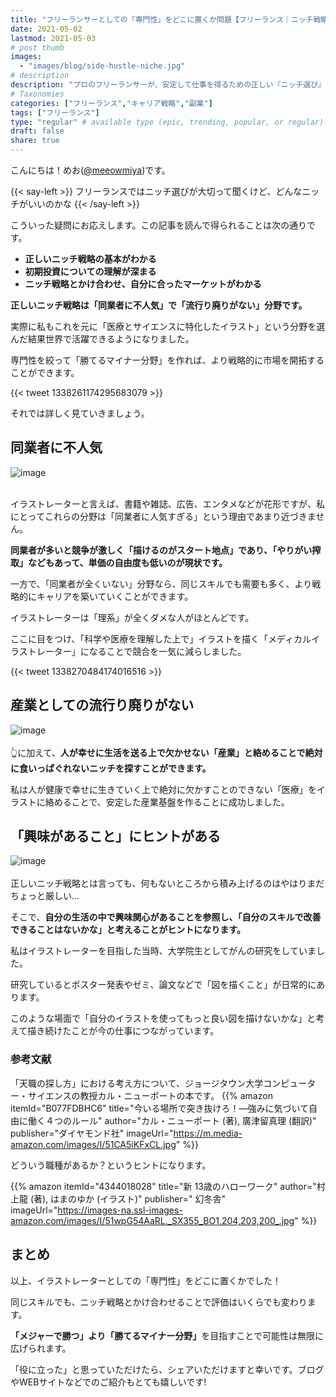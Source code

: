 ```yaml
---
title: "フリーランサーとしての「専門性」をどこに置くか問題【フリーランス｜ニッチ戦略】"
date: 2021-05-02
lastmod: 2021-05-03
# post thumb
images:
  - "images/blog/side-hustle-niche.jpg"
# description
description: "プロのフリーランサーが、安定して仕事を得るための正しい『ニッチ選び』について解説します。"
# Taxonomies
categories: ["フリーランス","キャリア戦略","副業"]
tags: ["フリーランス"]
type: "regular" # available type (epic, trending, popular, or regular)
draft: false
share: true
---
```


こんにちは！めお(<u><a href="https://twitter.com/meeowmiya" target="_blank">@meeowmiya</a></u>)です。

{{< say-left >}}
フリーランスではニッチ選びが大切って聞くけど、どんなニッチがいいのかな
{{< /say-left >}}

こういった疑問にお応えします。この記事を読んで得られることは次の通りです。
* **正しいニッチ戦略の基本がわかる**
* **初期投資についての理解が深まる**
* **ニッチ戦略とかけ合わせ、自分に合ったマーケットがわかる**


<span class="keiko-red">**正しいニッチ戦略は「同業者に不人気」で「流行り廃りがない」分野です。**</span>

実際に私もこれを元に「医療とサイエンスに特化したイラスト」という分野を選んだ結果世界で活躍できるようになりました。

専門性を絞って「勝てるマイナー分野」を作れば、より戦略的に市場を開拓することができます。

{{< tweet 1338261174295683079 >}}


それでは詳しく見ていきましょう。

## 同業者に不人気
![image](../../images/undraw/undraw_adventure_map.svg)<br><br>

イラストレーターと言えば、書籍や雑誌、広告、エンタメなどが花形ですが、私にとってこれらの分野は「同業者に人気すぎる」という理由であまり近づきません。

<span class="keiko-red">**同業者が多いと競争が激しく「描けるのがスタート地点」であり、「やりがい搾取」などもあって、単価の自由度も低いのが現状です。**</span>

一方で、「同業者が全くいない」分野なら、同じスキルでも需要も多く、より戦略的にキャリアを築いていくことができます。

イラストレーターは「理系」が全くダメな人がほとんどです。

ここに目をつけ、「科学や医療を理解した上で」イラストを描く「メディカルイラストレーター」になることで競合を一気に減らしました。

{{< tweet 1338270484174016516 >}}


## 産業としての流行り廃りがない
![image](../../images/undraw/undraw_medicine.svg)<br><br>
👆に加えて、<span class="keiko-red">**人が幸せに生活を送る上で欠かせない「産業」と絡めることで絶対に食いっぱぐれないニッチを探すことができます。**</span>


私は人が健康で幸せに生きていく上で絶対に欠かすことのできない「医療」をイラストに絡めることで、安定した産業基盤を作ることに成功しました。


## 「興味があること」にヒントがある
![image](../../images/undraw/undraw_social_life.svg)<br><br>
正しいニッチ戦略とは言っても、何もないところから積み上げるのはやはりまだちょっと厳しい...

そこで、<span class="keiko-red">**自分の生活の中で興味関心があることを参照し、「自分のスキルで改善できることはないかな」と考えることがヒントになります。**</span>

私はイラストレーターを目指した当時、大学院生としてがんの研究をしていました。

研究しているとポスター発表やゼミ、論文などで「図を描くこと」が日常的にあります。

このような場面で「自分のイラストを使ってもっと良い図を描けないかな」と考えて描き続けたことが今の仕事につながっています。

### 参考文献
「天職の探し方」における考え方について、ジョージタウン大学コンピューター・サイエンスの教授カル・ニューポートの本です。
{{% amazon 
  itemId="B077FDBHC6"
  title="今いる場所で突き抜けろ！―強みに気づいて自由に働く４つのルール"
  author="カル・ニューポート (著), 廣津留真理  (翻訳)"
  publisher="ダイヤモンド社"
  imageUrl="https://m.media-amazon.com/images/I/51CA5iKFxCL.jpg"
%}}

どういう職種があるか？というヒントになります。

{{% amazon 
  itemId="4344018028"
  title="新 13歳のハローワーク"
  author="村上龍  (著), はまのゆか (イラスト)"
  publisher=" 幻冬舎"
  imageUrl="https://images-na.ssl-images-amazon.com/images/I/51wpG54AaRL._SX355_BO1,204,203,200_.jpg"
%}}

## まとめ
以上、イラストレーターとしての「専門性」をどこに置くかでした！

同じスキルでも、ニッチ戦略とかけ合わせることで評価はいくらでも変わります。

<span class="keiko-red">**「メジャーで勝つ」より「勝てるマイナー分野」**</span>を目指すことで可能性は無限に広げられます。

「役に立った」と思っていただけたら、シェアいただけますと幸いです。ブログやWEBサイトなどでのご紹介もとても嬉しいです!
